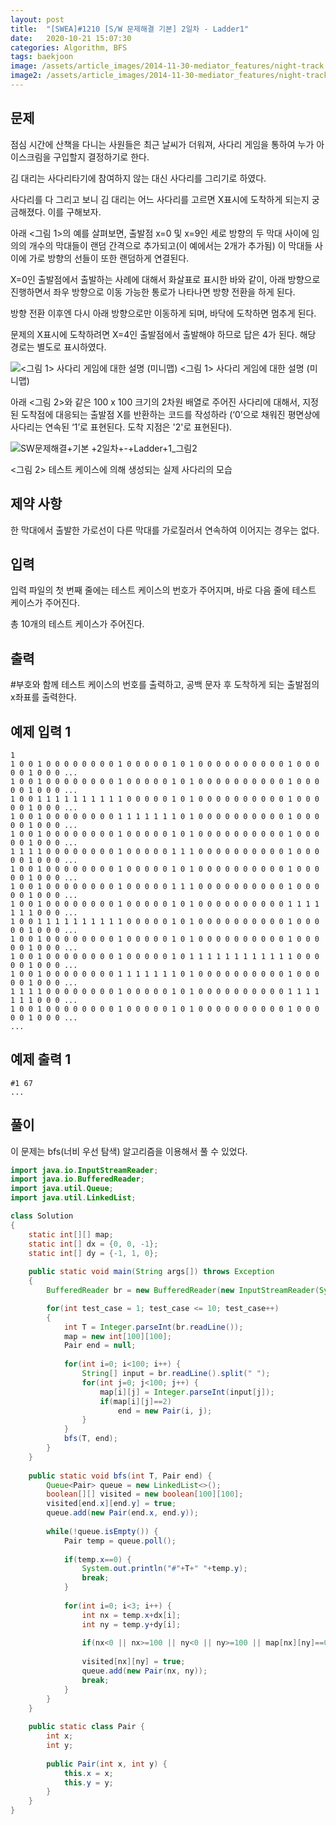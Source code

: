 ```yaml
---
layout: post
title:  "[SWEA]#1210 [S/W 문제해결 기본] 2일차 - Ladder1"
date:   2020-10-21 15:07:30
categories: Algorithm, BFS
tags: baekjoon
image: /assets/article_images/2014-11-30-mediator_features/night-track.JPG
image2: /assets/article_images/2014-11-30-mediator_features/night-track-mobile.JPG
---
```


문제
--------------------

점심 시간에 산책을 다니는 사원들은 최근 날씨가 더워져, 사다리 게임을 통하여 누가 아이스크림을 구입할지 결정하기로 한다.

김 대리는 사다리타기에 참여하지 않는 대신 사다리를 그리기로 하였다.

사다리를 다 그리고 보니 김 대리는 어느 사다리를 고르면 X표시에 도착하게 되는지 궁금해졌다. 이를 구해보자.

아래 <그림 1>의 예를 살펴보면, 출발점 x=0 및 x=9인 세로 방향의 두 막대 사이에 임의의 개수의 막대들이 랜덤 간격으로 추가되고(이 예에서는 2개가 추가됨) 이 막대들 사이에 가로 방향의 선들이 또한 랜덤하게 연결된다.

X=0인 출발점에서 출발하는 사례에 대해서 화살표로 표시한 바와 같이, 아래 방향으로 진행하면서 좌우 방향으로 이동 가능한 통로가 나타나면 방향 전환을 하게 된다.

방향 전환 이후엔 다시 아래 방향으로만 이동하게 되며, 바닥에 도착하면 멈추게 된다.

문제의 X표시에 도착하려면 X=4인 출발점에서 출발해야 하므로 답은 4가 된다. 해당 경로는 별도로 표시하였다.
 
![<그림 1> 사다리 게임에 대한 설명 (미니맵)](https://user-images.githubusercontent.com/44769544/96679767-443d3a80-13af-11eb-967d-1a0f1c62cb11.png)
 <그림 1> 사다리 게임에 대한 설명 (미니맵)

아래 <그림 2>와 같은 100 x 100 크기의 2차원 배열로 주어진 사다리에 대해서, 지정된 도착점에 대응되는 출발점 X를 반환하는 코드를 작성하라 (‘0’으로 채워진 평면상에 사다리는 연속된 ‘1’로 표현된다. 도착 지점은 '2'로 표현된다).

![SW문제해결+기본 +2일차+-+Ladder+1_그림2](https://user-images.githubusercontent.com/44769544/96679900-7c447d80-13af-11eb-89cc-f4990aec6f20.png)
 
<그림 2> 테스트 케이스에 의해 생성되는 실제 사다리의 모습

제약 사항
------------

한 막대에서 출발한 가로선이 다른 막대를 가로질러서 연속하여 이어지는 경우는 없다.

입력
---------------------------

입력 파일의 첫 번째 줄에는 테스트 케이스의 번호가 주어지며, 바로 다음 줄에 테스트 케이스가 주어진다.

총 10개의 테스트 케이스가 주어진다.

출력
----------------

#부호와 함께 테스트 케이스의 번호를 출력하고, 공백 문자 후 도착하게 되는 출발점의 x좌표를 출력한다.

예제 입력 1 
----------------------

```
1
1 0 0 1 0 0 0 0 0 0 0 0 1 0 0 0 0 0 1 0 1 0 0 0 0 0 0 0 0 0 0 1 0 0 0 0 0 1 0 0 0 ...
1 0 0 1 0 0 0 0 0 0 0 0 1 0 0 0 0 0 1 0 1 0 0 0 0 0 0 0 0 0 0 1 0 0 0 0 0 1 0 0 0 ...
1 0 0 1 1 1 1 1 1 1 1 1 1 0 0 0 0 0 1 0 1 0 0 0 0 0 0 0 0 0 0 1 0 0 0 0 0 1 0 0 0 ...
1 0 0 1 0 0 0 0 0 0 0 0 1 1 1 1 1 1 1 0 1 0 0 0 0 0 0 0 0 0 0 1 0 0 0 0 0 1 0 0 0 ...
1 0 0 1 0 0 0 0 0 0 0 0 1 0 0 0 0 0 1 0 1 0 0 0 0 0 0 0 0 0 0 1 0 0 0 0 0 1 0 0 0 ...
1 1 1 1 0 0 0 0 0 0 0 0 1 0 0 0 0 0 1 1 1 0 0 0 0 0 0 0 0 0 0 1 0 0 0 0 0 1 0 0 0 ...
1 0 0 1 0 0 0 0 0 0 0 0 1 0 0 0 0 0 1 0 1 0 0 0 0 0 0 0 0 0 0 1 0 0 0 0 0 1 0 0 0 ...
1 0 0 1 0 0 0 0 0 0 0 0 1 0 0 0 0 0 1 1 1 0 0 0 0 0 0 0 0 0 0 1 0 0 0 0 0 1 0 0 0 ...
1 0 0 1 0 0 0 0 0 0 0 0 1 0 0 0 0 0 1 0 1 0 0 0 0 0 0 0 0 0 0 1 1 1 1 1 1 1 0 0 0 ...
1 0 0 1 1 1 1 1 1 1 1 1 1 0 0 0 0 0 1 0 1 0 0 0 0 0 0 0 0 0 0 1 0 0 0 0 0 1 0 0 0 ...
1 0 0 1 0 0 0 0 0 0 0 0 1 0 0 0 0 0 1 0 1 0 0 0 0 0 0 0 0 0 0 1 0 0 0 0 0 1 0 0 0 ...
1 0 0 1 0 0 0 0 0 0 0 0 1 0 0 0 0 0 1 0 1 1 1 1 1 1 1 1 1 1 1 1 0 0 0 0 0 1 0 0 0 ...
1 0 0 1 0 0 0 0 0 0 0 0 1 1 1 1 1 1 1 0 1 0 0 0 0 0 0 0 0 0 0 1 0 0 0 0 0 1 0 0 0 ...
1 1 1 1 0 0 0 0 0 0 0 0 1 0 0 0 0 0 1 0 1 0 0 0 0 0 0 0 0 0 0 1 1 1 1 1 1 1 0 0 0 ...
1 0 0 1 0 0 0 0 0 0 0 0 1 0 0 0 0 0 1 0 1 0 0 0 0 0 0 0 0 0 0 1 0 0 0 0 0 1 0 0 0 ...
...
```

예제 출력 1 
------------------------

```
#1 67
...
```

풀이
--------------------------

이 문제는 bfs(너비 우선 탐색) 알고리즘을 이용해서 풀 수 있었다.

```java
import java.io.InputStreamReader;
import java.io.BufferedReader;
import java.util.Queue;
import java.util.LinkedList;

class Solution
{
    static int[][] map;
    static int[] dx = {0, 0, -1};
    static int[] dy = {-1, 1, 0};
    
	public static void main(String args[]) throws Exception
	{
		BufferedReader br = new BufferedReader(new InputStreamReader(System.in));

		for(int test_case = 1; test_case <= 10; test_case++)
		{
            int T = Integer.parseInt(br.readLine());
           	map = new int[100][100];
            Pair end = null;
            
            for(int i=0; i<100; i++) {
                String[] input = br.readLine().split(" ");
                for(int j=0; j<100; j++) {
                    map[i][j] = Integer.parseInt(input[j]);
                    if(map[i][j]==2)
                        end = new Pair(i, j);
                }
            }
            bfs(T, end);
		}
	}
    
    public static void bfs(int T, Pair end) {
        Queue<Pair> queue = new LinkedList<>();
        boolean[][] visited = new boolean[100][100];
        visited[end.x][end.y] = true;
        queue.add(new Pair(end.x, end.y));
        
        while(!queue.isEmpty()) {
            Pair temp = queue.poll();
            
            if(temp.x==0) {
                System.out.println("#"+T+" "+temp.y);
                break;
            }
            
            for(int i=0; i<3; i++) {
                int nx = temp.x+dx[i];
                int ny = temp.y+dy[i];
                
                if(nx<0 || nx>=100 || ny<0 || ny>=100 || map[nx][ny]==0 || visited[nx][ny]) continue;
                
                visited[nx][ny] = true;
                queue.add(new Pair(nx, ny));
                break;
            }
        }
    }
    
    public static class Pair {
        int x;
        int y;
        
      	public Pair(int x, int y) {
            this.x = x;
            this.y = y;
        }
    }
}
```
